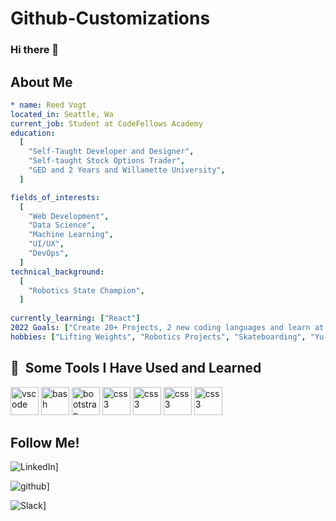 # Github-Customizations
### Hi there 👋

## About Me

```yaml
* name: Reed Vogt
located_in: Seattle, Wa
current_job: Student at CodeFellows Academy
education:
  [
    "Self-Taught Developer and Designer",
    "Self-taught Stock Options Trader",
    "GED and 2 Years and Willamette University",
  ]

fields_of_interests:
  [
    "Web Development",
    "Data Science",
    "Machine Learning",
    "UI/UX",
    "DevOps",
  ]
technical_background:
  [
    "Robotics State Champion",
  ]
  
currently_learning: ["React"]
2022 Goals: ["Create 20+ Projects, 2 new coding languages and learn at least 5 new Technologies."]
hobbies: ["Lifting Weights", "Robotics Projects", "Skateboarding", "Yu-Gi-Oh"] *
```

<h2> 🚀 &nbsp;Some Tools I Have Used and Learned</h2>
<p align="left">
<img src="https://cdn.jsdelivr.net/gh/devicons/devicon/icons/vscode/vscode-original.svg" alt="vscode" width="45" height="45"/>
<img src="https://cdn.jsdelivr.net/gh/devicons/devicon/icons/bash/bash-original.svg" alt="bash" width="45" height="45"/>
<img src="https://cdn.jsdelivr.net/gh/devicons/devicon/icons/bootstrap/bootstrap-original.svg" alt="bootstrap" width="45" height="45"/>
<img src="https://cdn.jsdelivr.net/gh/devicons/devicon/icons/mongodb/mongodb-original.svg" alt="css3" width="45" height="45"/>
<img src="https://cdn.jsdelivr.net/gh/devicons/devicon/icons/react/react-original.svg" alt="css3" width="45" height="45"/>
<img src="https://cdn.jsdelivr.net/gh/devicons/devicon/icons/auth0/auth0-original.svg" alt="css3" width="45" height="45"/>
<img src="https://cdn.jsdelivr.net/gh/devicons/devicon/icons/express/express-original.svg" alt="css3" width="45" height="45"/>

## Follow Me!

![LinkedIn](https://img.shields.io/badge/LinkedIn-0077B5?style=for-the-badge&logo=linkedin&logoColor=white)]

![github](https://img.shields.io/badge/GitHub-000000?style=for-the-badge&logo=GitHub&logoColor=white)]

![Slack](https://img.shields.io/badge/Slack-4A154B?style=for-the-badge&logo=slack&logoColor=white)]

<!-- Icon: https://devicon.dev/
**reedoooo/reedoooo** is a ✨ _special_ ✨ repository because its `README.md` (this file) appears on your GitHub profile.

Here are some ideas to get you started:

- 🔭 I’m currently working on ...
- 🌱 I’m currently learning ...
- 👯 I’m looking to collaborate on ...
- 🤔 I’m looking for help with ...
- 💬 Ask me about ...
- 📫 How to reach me: ...
- 😄 Pronouns: ...
- ⚡ Fun fact: ...
-->
